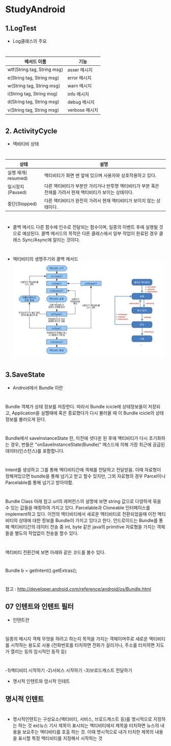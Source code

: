 # StudyAndroid
##  1.LogTest
-  Log클래스의 주요  
#  
|메서드 이름|기능|
|------|---|
|wtf(String tag, String msg)|asser 메시지|
|e(String tag, String msg)|error 메시지|
|w(String tag, String msg)|warn 메시지|
|i(String tag, String msg)|info 메시지|
|d(String tag, String msg)|debug 메시지|
|v(String tag, String msg)|verbose 메시지|
#    
#  
##  2. ActivityCycle
-  액비티비 상태
#  
|상태|설명|
|------|---|
|실행 재개( resumed)|액티비티가 화면 맨 앞에 있으며 사용자와 상호작용하고 있다.|
|일시정지(Paused)|다른 액티비티가 부분만 가리거나 반투명 액티비티가 부분 혹은 전체를 가려서 현재 액티비티가 보이는 상태이다.|
|중단(Stopped)|다른 액티비티가 완전히 가려서 현재 액티비티가 보이지 않는 상태이다.|
#  

-  콜백 메서드 다른 함수에 인수로 전달되는 함수이며, 일종의 이벤트 후에 실행될 것으로 예상된다. 콜백 메서드의 목적은 다른 클래스에서 일부 작업이 완료된 경우 클래스 Sync/Async에 알리는 것이다.

#  
#  
-  액티비티의 생명주기와 콜백 메서드
![텍스트](/./img/lifeCycle.png)
#  
#  
## 3.SaveState
-  Android에서 Bundle 이란
#  
Bundle 객체가 상태 정보를 저장한다.
따라서 Bundle icicle에 상태정보들이 저장되고, Application을 실핼때에 혹은 종료했다가 다시 불러올 때 이 Bundle icicle의 상태정보를 불러오게 된다.
#  
Bundle에서 saveInstanceState 란, 이전에 셧다운 된 후에 액티비티가 다시 초기화하는 경우, 번들은 "onSaveInstanceState(Bundle)" 메스드에 의해 가장 최근에 공급된 데이터(인스턴스)를 포함합니다.
#   
Intent를 생성하고 그를 통해 액티비티간에 객체를 전달하고 전달받음.
이때 자료형이 정해져있으면 bundle을 통해 넘기고 받고 할수 있지만, 그외 자료형의 경우 Parcel이나 Parcelable를 통해 넘기고 받아야함.
#  
#  
Bundle Class
 아래 참고 url의 레퍼런스의 설명에 보면 string 값으로 다양하게 묶을 수 있는 값들을 매핑하여 가지고 있다. Parcelable과 Cloneable 인터페이스를 implement하고 있다. 이전의 액티비티에서 새로운 액티비티로 전환되었을때 이전 액티비티의 상태에 대한 정보를 Bundle이 가지고 있다고 한다.
안드로이드는 Bundle를 통해 액티비티간의 데이터 전송 중 int, byte 같은 java의 primitive 자료형을 가지는 객체들을 별도의 작업없이 전송을 할수 있다.
# 
액티비티 전환간에 보면 아래와 같은 코드를 볼수 있다.
# 
Bundle b = getIntent().getExtras();
# 
참고 : http://developer.android.com/reference/android/os/Bundle.html
## 07 인텐트와 인텐트 필터
-  인텐트란  
#  
일종의 메시지 객체 무엇을 하려고 하는지 목적을 가지는 객체이며주로 새로운 액티비티를 시작하는 용도로 사용 (전화번호를 터치하면 전화가 걸리거나, 주소를 터치하면 지도가 열리는 등의 암시적인 동작 등)
#  
-1)액티비티 시작하기
-2)서비스 시작하기
-3)브로드캐스트 전달하기

- 명시적 인텐트와 암시적 인테트
## 명시적 인텐트
#  
- 명시적인텐트는 구성요소(액티비티, 서비스, 브로드캐스트 등)를 명시적으로 지정하는 하는 것 ex)뉴스 기사 제목이 표시되는 액티비티에서 제목을 터치하면 뉴스의 내용을 보요주는 액티비티를 호출 하는 것. 이때 명시적으로 내가 터치한 제목의 내용을 표시할 특정 액티비티를 지정해서 시작하는 것







